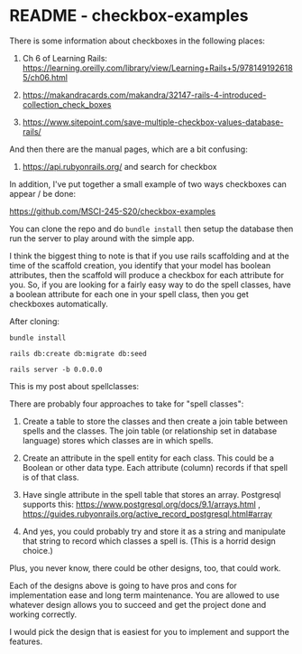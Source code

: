 # README - checkbox-examples

There is some information about checkboxes in the following places:

1. Ch 6 of Learning Rails: https://learning.oreilly.com/library/view/Learning+Rails+5/9781491926185/ch06.html

2. https://makandracards.com/makandra/32147-rails-4-introduced-collection_check_boxes

3. https://www.sitepoint.com/save-multiple-checkbox-values-database-rails/

And then there are the manual pages, which are a bit confusing:

1. https://api.rubyonrails.org/ and search for checkbox

In addition, I've put together a small example of two ways checkboxes can appear / be done:

https://github.com/MSCI-245-S20/checkbox-examples

You can clone the repo and do `bundle install` then setup the database then run the server to play around with the simple app.

I think the biggest thing to note is that if you use rails scaffolding and at the time of the scaffold creation, you identify that your model has boolean attributes, then the scaffold will produce a checkbox for each attribute for you.   So, if you are looking for a fairly easy way to do the spell classes, have a boolean attribute for each one in your spell class, then you get checkboxes automatically.

After cloning:

`bundle install`

`rails db:create db:migrate db:seed` 

`rails server -b 0.0.0.0`

This is my post about spellclasses:

There are probably four approaches to take for "spell classes":

1. Create a table to store the classes and then create a join table between spells and the classes. The join table (or relationship set in database language) stores which classes are in which spells.

1. Create an attribute in the spell entity for each class.  This could be a Boolean or other data type.  Each attribute (column) records if that spell is of that class.

1. Have single attribute in the spell table that stores an array.  Postgresql supports this: https://www.postgresql.org/docs/9.1/arrays.html  , https://guides.rubyonrails.org/active_record_postgresql.html#array

1. And yes, you could probably try and store it as a string and manipulate that string to record which classes a spell is.  (This is a horrid design choice.)

Plus, you never know, there could be other designs, too, that could work.

Each of the designs above is going to have pros and cons for implementation ease and long term maintenance.  You are allowed to use whatever design allows you to succeed and get the project done and working correctly.

I would pick the design that is easiest for you to implement and support the features.

